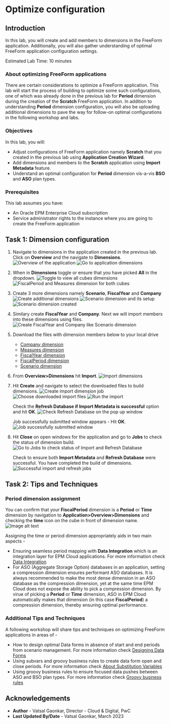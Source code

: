 # Optimize configuration
## Introduction
In this lab, you will create and add members to dimensions in the FreeForm application. Additionally, you will also gather understanding of optimal FreeForm application configuration settings.  

Estimated Lab Time: 10 minutes

### About optimizing FreeForm applications
There are certain considerations to optimize a FreeForm application. This lab will start the process of building to optimize some such configurations, one of which was already done in the previous lab for **Period** dimension during the creation of the **Scratch** FreeForm application. In addition to understanding **Period** dimension configuration, you will also be uploading additional dimensions to pave the way for follow-on optimal configurations in the following workshop and labs.


### Objectives

In this lab, you will:
* Adjust configurations of FreeForm application namely **Scratch** that you created in the previous lab using **Application Creation Wizard**.
* Add dimensions and members to the **Scratch** application using **Import Metadata** feature.
* Understand an optimal configuration for **Period** dimension vis-a-vis **BSO** and **ASO** plan types.

### Prerequisites

This lab assumes you have:
* An Oracle EPM Enterprise Cloud subscription
* Service administrator rights to the instance where you are going to create the FreeForm application


## Task 1: Dimension configuration

1. Navigate to dimensions in the application created in the previous lab. Click on **Overview** and the navigate to **Dimensions**.
	![Overview of the application](images/appoverview.png)
	![Go to application dimensions](images/appdimensions.png)

2. When in **Dimensions** toggle or ensure that you have picked **All** in the dropdown.
	![Toggle to view all cubes dimensions](images/alldimensions.png)
	![FiscalPeriod and Measures dimension for both cubes](images/measureaccount.png)

3. Create 3 more dimensions namely **Scenario**, **FiscalYear** and **Company**
    ![Create additional dimensions](images/createdim.png)
	![Scenario dimension and its setup](images/scenariodim.png)
	![Scenario dimension created](images/scenariocreated.png)

4. Similary create **FiscalYear** and **Company**. Next we will import members into these dimensions using files.
	![Create FiscalYear and Company like Scenario dimension](images/fiscalyearcompany.png)

5. Download the files with dimension members below to your local drive
	* [Company dimension](https://c4u04.objectstorage.us-ashburn-1.oci.customer-oci.com/p/ahMJ_iEi0eYYghm8bSASXsTTjZYy2eul9w-cpW_XyqMtq64r6ELoZWTK36cuatCS/n/c4u04/b/livelabsfiles/o/partner-solutions/freeformseries1/Company.csv) 
	* [Measures dimension](https://c4u04.objectstorage.us-ashburn-1.oci.customer-oci.com/p/ahMJ_iEi0eYYghm8bSASXsTTjZYy2eul9w-cpW_XyqMtq64r6ELoZWTK36cuatCS/n/c4u04/b/livelabsfiles/o/partner-solutions/freeformseries1/Measures.csv) 
	* [FiscalYear dimension](https://c4u04.objectstorage.us-ashburn-1.oci.customer-oci.com/p/ahMJ_iEi0eYYghm8bSASXsTTjZYy2eul9w-cpW_XyqMtq64r6ELoZWTK36cuatCS/n/c4u04/b/livelabsfiles/o/partner-solutions/freeformseries1/FiscalYear.csv) 
	* [FiscalPeriod dimension](https://c4u04.objectstorage.us-ashburn-1.oci.customer-oci.com/p/ahMJ_iEi0eYYghm8bSASXsTTjZYy2eul9w-cpW_XyqMtq64r6ELoZWTK36cuatCS/n/c4u04/b/livelabsfiles/o/partner-solutions/freeformseries1/FiscalPeriod.csv)
	* [Scenario dimension](https://c4u04.objectstorage.us-ashburn-1.oci.customer-oci.com/p/ahMJ_iEi0eYYghm8bSASXsTTjZYy2eul9w-cpW_XyqMtq64r6ELoZWTK36cuatCS/n/c4u04/b/livelabsfiles/o/partner-solutions/freeformseries1/Scenario.csv) 

6. From **Overview>Dimensions** hit **Import**.
	![Import dimensions](images/importdimensions.png)

7. Hit **Create** and navigate to select the downloaded files to build dimensions.
	![Create import dimension job](images/createimportjob.png)
	![Choose downloaded import files](images/choosedimfiles.png)
	![Run the import](images/clickimport.png)
   
   Check the **Refresh Database if Import Metadata is successful** option and hit **OK**.
	![Check Refresh Database on the pop up window](images/refreshoption.png)

   Job successfully submitted window appears - Hit **OK**.
    ![Job successfully submitted window](images/jobsubmitted.png)

8. Hit **Close** on open windows for the application and go to **Jobs** to check the status of dimension build.
	![Go to Jobs to check status of Import and Refresh Database](images/jobs.png)
   
   Check to ensure both **Import Metadata** and **Refresh Database** were successful. You have completed the build of dimensions.
   ![Successful import and refresh jobs](images/jobsuccessful.png)
   

## Task 2: Tips and Techniques
### Period dimension assignment
You can confirm that your **FiscalPeriod** dimension is a **Period** or **Time** dimension by navigation to **Application>Overview>Dimensions** and checking the **time** icon on the cube in front of dimension name.
	![Image alt text](images/timedimension.png)

Assigning the time or period dimension appropriately aids in two main aspects - 
* Ensuring seamless period mapping with **Data Integration** which is an integration layer for EPM Cloud applications. For more information check  [Data Integration](https://docs.oracle.com/en/cloud/saas/enterprise-performance-management-common/diepm/integrations_about_110x65a03764.html)
* For ASO (Aggregate Storage Option) databases in an application, setting a compression dimension ensures performant ASO databases. It is always recommended to make the most dense dimension in an ASO database as the compression dimension, yet at the same time EPM Cloud does not expose the ability to pick a compression dimension. By virue of picking a **Period** or **Time** dimension, ASO in EPM Cloud automatically makes that dimension (in this case **FiscalPeriod**) a compression dimension, thereby ensuring optimal performance.

### Additional Tips and Techniques
A following workshop will share tips and techniques on optimizing FreeForm applications in areas of - 
* How to design optimal Data forms in absence of start and end periods from scenario management. For more information check [Designing Data Forms](https://docs.oracle.com/en/cloud/saas/planning-budgeting-cloud/pfusa/forms.html)
* Using subvars and groovy business rules to create data form open and close periods. For more information check [About Substitution Variables](https://docs.oracle.com/en/cloud/saas/planning-budgeting-cloud/pfusa/about_substitution_variables.html)
* Using groovy business rules to ensure focused data pushes between ASO and BSO plan types. For more information check [Groovy business rules](https://www.oracle.com/webfolder/technetwork/tutorials/obe/cloud/epm/Groovy/Introduction/index.html)

## Acknowledgements
* **Author** - Vatsal Gaonkar, Director - Cloud & Digital, PwC
* **Last Updated By/Date** - Vatsal Gaonkar, March 2023